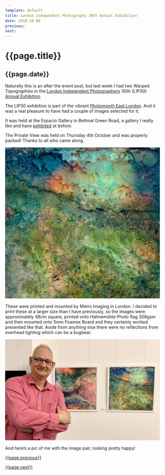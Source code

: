 ```yaml
---
template: default
title: London Independent Photography 30th Annual Exhibition
date: 2018-10-08
previous:
next:
---
```


# {{page.title}}

## {{page.date}}

Naturally this is an after the event post, but last week I had two Warped Topographies in the [London Independent Photographers](http://www.londonphotography.org.uk/) 30th (LIP30) [Annual Exhibition](http://www.londonphotography.org.uk/exhibitions/LIP30Annual/).

The LIP30 exhibition is part of the vibrant [Photomonth East London](https://www.photomonth.org/). And it was a real pleasure to have had a couple of images selected for it.

It was held at the Espacio Gallery in Bethnal Green Road, a gallery I really like and have [exhibited](https://method.photo/blog/2016/10/11/rps-international-photobook-exhibition) at before.

The Private View was held on Thursday 4th October and was properly packed! Thanks to all who came along.

![Warped Topographies](exhibition.webp "Warped Topographies")

These were printed and mounted by Metro Imaging in London. I decided to print these at a larger size than I have previously, so the images were approximately 48cm square, printed onto Hahnemühle Photo Rag 308gsm and then mounted onto 5mm Foamex Board and they certainly worked presented like that. Aside from anything else there were no reflections from overhead lighting which can be a bugbear.

![Richard Earney](exhibition-portrait.webp "Richard Earney")

And here’s a pic of me with the image pair, looking pretty happy!

[{{page.previous}}](2021-01-13-lip-chronicles-life-in-lockdown)

[{{page.next}}](2021-01-13-warped-topographies-ii)